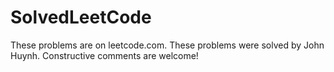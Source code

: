 # SolvedLeetCode
These problems are on leetcode.com. 
These problems were solved by John Huynh. 
Constructive comments are welcome!


